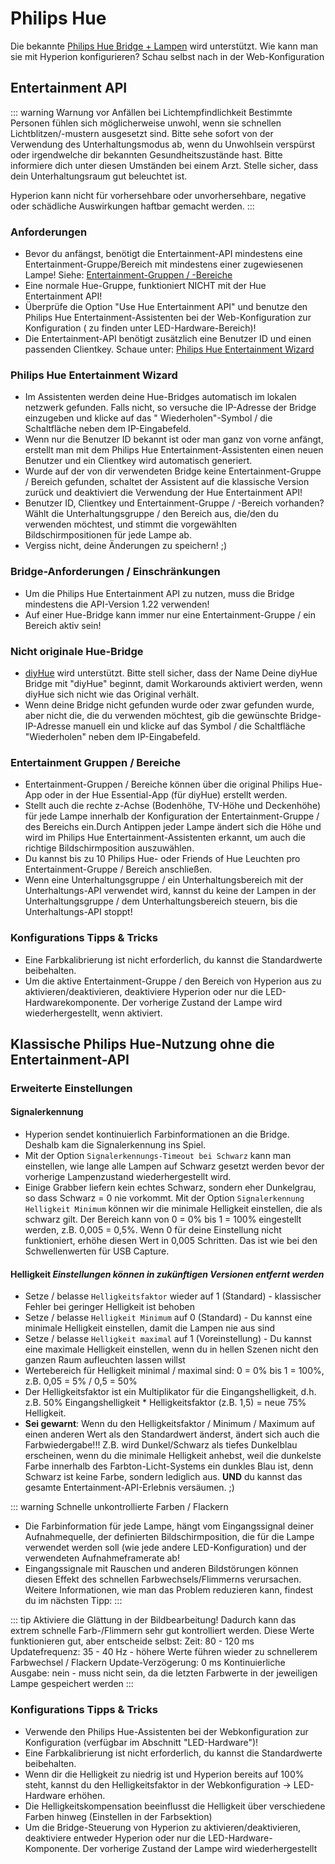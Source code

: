 # Philips Hue

Die bekannte [Philips Hue Bridge + Lampen](https://www.philips-hue.com/de-de) wird unterstützt. Wie kann man sie mit Hyperion konfigurieren? Schau selbst nach in der Web-Konfiguration

## Entertainment API

::: warning Warnung vor Anfällen bei Lichtempfindlichkeit
Bestimmte Personen fühlen sich möglicherweise unwohl, wenn sie schnellen Lichtblitzen/-mustern ausgesetzt sind.
Bitte sehe sofort von der Verwendung des Unterhaltungsmodus ab, wenn du Unwohlsein verspürst oder irgendwelche dir bekannten Gesundheitszustände hast. Bitte informiere dich unter diesen Umständen bei einem Arzt. Stelle sicher, dass dein Unterhaltungsraum gut beleuchtet ist.

Hyperion kann nicht für vorhersehbare oder unvorhersehbare, negative oder schädliche Auswirkungen haftbar gemacht werden.
:::

### Anforderungen
  * Bevor du anfängst, benötigt die Entertainment-API mindestens eine Entertainment-Gruppe/Bereich mit mindestens einer zugewiesenen Lampe! Siehe: [Entertainment-Gruppen / -Bereiche](#entertainment-gruppen-bereiche)
  * Eine normale Hue-Gruppe, funktioniert NICHT mit der Hue Entertainment API!
  * Überprüfe die Option "Use Hue Entertainment API" und benutze den Philips Hue Entertainment-Assistenten bei der Web-Konfiguration zur Konfiguration ( zu finden unter LED-Hardware-Bereich)!
  * Die Entertainment-API benötigt zusätzlich eine Benutzer ID und einen passenden Clientkey. Schaue unter: [Philips Hue Entertainment Wizard](#philips-hue-entertainment-wizard)

### Philips Hue Entertainment Wizard
  * Im Assistenten werden deine Hue-Bridges automatisch im lokalen netzwerk gefunden. Falls nicht, so versuche die IP-Adresse der Bridge einzugeben und klicke auf das " Wiederholen"-Symbol / die Schaltfläche neben dem IP-Eingabefeld.
  * Wenn nur die Benutzer ID bekannt ist oder man ganz von vorne anfängt, erstellt man mit dem Philips Hue Entertainment-Assistenten einen neuen Benutzer und ein Clientkey wird automatisch generiert.
  * Wurde auf der von dir verwendeten Bridge keine Entertainment-Gruppe / Bereich gefunden, schaltet der Assistent auf die klassische Version zurück und deaktiviert die Verwendung der Hue Entertainment API!
  * Benutzer ID, Clientkey und Entertainment-Gruppe / -Bereich vorhanden? Wählt die Unterhaltungsgruppe / den Bereich aus, die/den du verwenden möchtest, und stimmt die vorgewählten Bildschirmpositionen für jede Lampe ab.
  * Vergiss nicht, deine Änderungen zu speichern! ;)

### Bridge-Anforderungen / Einschränkungen
  * Um die Philips Hue Entertainment API zu nutzen, muss die Bridge mindestens die API-Version 1.22 verwenden!
  * Auf einer Hue-Bridge kann immer nur eine Entertainment-Gruppe / ein Bereich aktiv sein!

### Nicht originale Hue-Bridge
  * [diyHue](https://diyhue.org/) wird unterstützt. Bitte stell sicher, dass der Name Deine diyHue Bridge mit "diyHue" beginnt, damit Workarounds aktiviert werden, wenn diyHue sich nicht wie das Original verhält.
  * Wenn deine Bridge nicht gefunden wurde oder zwar gefunden wurde, aber nicht die, die du verwenden möchtest, gib die gewünschte Bridge-IP-Adresse manuell ein und klicke auf das Symbol / die Schaltfläche "Wiederholen" neben dem IP-Eingabefeld.

### Entertainment Gruppen / Bereiche
  * Entertainment-Gruppen / Bereiche können über die original Philips Hue-App oder in der Hue Essential-App (für diyHue) erstellt werden.
  * Stellt auch die rechte z-Achse (Bodenhöhe, TV-Höhe und Deckenhöhe) für jede Lampe innerhalb der Konfiguration der Entertainment-Gruppe / des Bereichs ein.Durch Antippen jeder Lampe ändert sich die Höhe und wird im Philips Hue Entertainment-Assistenten erkannt, um auch die richtige Bildschirmposition auszuwählen.
  * Du kannst bis zu 10 Philips Hue- oder Friends of Hue Leuchten pro Entertainment-Gruppe / Bereich anschließen.
  * Wenn eine Unterhaltungsgruppe / ein Unterhaltungsbereich mit der Unterhaltungs-API verwendet wird, kannst du keine der Lampen in der Unterhaltungsgruppe / dem Unterhaltungsbereich steuern, bis die Unterhaltungs-API stoppt!

### Konfigurations Tipps & Tricks
  * Eine Farbkalibrierung ist nicht erforderlich, du kannst die Standardwerte beibehalten.
  * Um die aktive Entertainment-Gruppe / den Bereich von Hyperion aus zu aktivieren/deaktivieren, deaktiviere Hyperion oder nur die LED-Hardwarekomponente.
	Der vorherige Zustand der Lampe wird wiederhergestellt, wenn aktiviert.

## Klassische Philips Hue-Nutzung ohne die Entertainment-API

### Erweiterte Einstellungen

#### Signalerkennung
  * Hyperion sendet kontinuierlich Farbinformationen an die Bridge. Deshalb kam die Signalerkennung ins Spiel.
  * Mit der Option `Signalerkennungs-Timeout bei Schwarz` kann man einstellen, wie lange alle Lampen auf Schwarz gesetzt werden bevor der vorherige Lampenzustand wiederhergestellt wird.
  * Einige Grabber liefern kein echtes Schwarz, sondern eher Dunkelgrau, so dass Schwarz = 0 nie vorkommt. Mit der Option `Signalerkennung Helligkeit Minimum` können wir die minimale Helligkeit einstellen, die als schwarz gilt. Der Bereich kann von 0 = 0% bis 1 = 100% eingestellt werden, z.B. 0,005 = 0,5%. Wenn 0 für deine Einstellung nicht funktioniert, erhöhe diesen Wert in 0,005 Schritten. Das ist wie bei den Schwellenwerten für USB Capture.

#### Helligkeit *Einstellungen können in zukünftigen Versionen entfernt werden*
  * Setze / belasse `Helligkeitsfaktor` wieder auf 1 (Standard) - klassischer Fehler bei geringer Helligkeit ist behoben
  * Setze / belasse `Helligkeit Minimum` auf 0 (Standard) - Du kannst eine minimale Helligkeit einstellen, damit die Lampen nie aus sind
  * Setze / belasse `Helligkeit maximal` auf 1 (Voreinstellung) - Du kannst eine maximale Helligkeit einstellen, wenn du in hellen Szenen nicht den ganzen Raum aufleuchten lassen willst
  * Wertebereich für Helligkeit minimal / maximal sind: 0 = 0% bis 1 = 100%, z.B. 0,05 = 5% / 0,5 = 50%
  * Der Helligkeitsfaktor ist ein Multiplikator für die Eingangshelligkeit, d.h. z.B. 50% Eingangshelligkeit * Helligkeitsfaktor (z.B. 1,5) = neue 75% Helligkeit.
  * __Sei gewarnt__:
  Wenn du den Helligkeitsfaktor / Minimum / Maximum auf einen anderen Wert als den Standardwert änderst, ändert sich auch die Farbwiedergabe!!!
  Z.B. wird Dunkel/Schwarz als tiefes Dunkelblau erscheinen, wenn du die minimale Helligkeit anhebst, weil die dunkelste Farbe innerhalb des Farbton-Licht-Systems ein dunkles Blau ist, denn Schwarz ist keine Farbe, sondern lediglich aus.
  __UND__ du kannst das gesamte Entertainment-API-Erlebnis versäumen. ;)

::: warning Schnelle unkontrollierte Farben / Flackern
  * Die Farbinformation für jede Lampe, hängt vom Eingangssignal deiner Aufnahmequelle, der definierten Bildschirmposition, die für die Lampe verwendet werden soll (wie jede andere LED-Konfiguration) und der verwendeten Aufnahmeframerate ab!
  * Eingangssignale mit Rauschen und anderen Bildstörungen können diesen Effekt des schnellen Farbwechsels/Flimmerns verursachen. Weitere Informationen, wie man das Problem reduzieren kann, findest du im nächsten Tipp:
:::

::: tip Aktiviere die Glättung in der Bildbearbeitung!
  Dadurch kann das extrem schnelle Farb-/Flimmern sehr gut kontrolliert werden.
    Diese Werte funktionieren gut, aber entscheide selbst:
    Zeit: 80 - 120 ms
    Updatefrequenz: 35 - 40 Hz - höhere Werte führen wieder zu schnellerem Farbwechsel / Flackern
    Update-Verzögerung: 0 ms
    Kontinuierliche Ausgabe: nein - muss nicht sein, da die letzten Farbwerte in der jeweiligen Lampe gespeichert werden
:::

### Konfigurations Tipps & Tricks
  * Verwende den Philips Hue-Assistenten bei der Webkonfiguration zur Konfiguration (verfügbar im Abschnitt "LED-Hardware")!
  * Eine Farbkalibrierung ist nicht erforderlich, du kannst die Standardwerte beibehalten.
  * Wenn dir die Helligkeit zu niedrig ist und Hyperion bereits auf 100% steht, kannst du den Helligkeitsfaktor in der Webkonfiguration -> LED-Hardware erhöhen.
  * Die Helligkeitskompensation beeinflusst die Helligkeit über verschiedene Farben hinweg (Einstellen in der Farbsektion)
  * Um die Bridge-Steuerung von Hyperion zu aktivieren/deaktivieren, deaktiviere entweder Hyperion oder nur die LED-Hardware-Komponente.
	Der vorherige Zustand der Lampe wird wiederhergestellt
